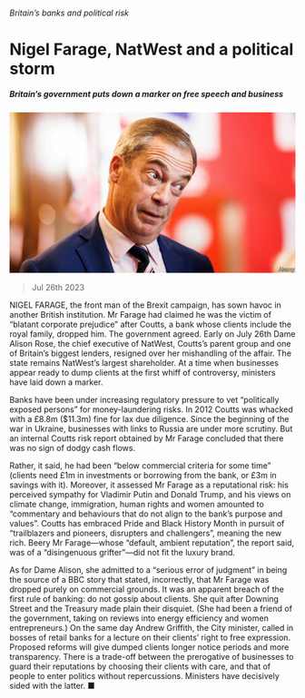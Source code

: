 ###### Britain’s banks and political risk

# Nigel Farage, NatWest and a political storm 

##### Britain’s government puts down a marker on free speech and business 

![image](images/20230729_BRP503.jpg) 

> Jul 26th 2023 

NIGEL FARAGE, the front man of the Brexit campaign, has sown havoc in another British institution. Mr Farage had claimed he was the victim of “blatant corporate prejudice” after Coutts, a bank whose clients include the royal family, dropped him. The government agreed. Early on July 26th Dame Alison Rose, the chief executive of NatWest, Coutts’s parent group and one of Britain’s biggest lenders, resigned over her mishandling of the affair. The state remains NatWest’s largest shareholder. At a time when businesses appear ready to dump clients at the first whiff of controversy, ministers have laid down a marker. 

Banks have been under increasing regulatory pressure to vet “politically exposed persons” for money-laundering risks. In 2012 Coutts was whacked with a £8.8m ($11.3m) fine for lax due diligence. Since the beginning of the war in Ukraine, businesses with links to Russia are under more scrutiny. But an internal Coutts risk report obtained by Mr Farage concluded that there was no sign of dodgy cash flows. 

Rather, it said, he had been “below commercial criteria for some time” (clients need £1m in investments or borrowing from the bank, or £3m in savings with it). Moreover, it assessed Mr Farage as a reputational risk: his perceived sympathy for Vladimir Putin and Donald Trump, and his views on climate change, immigration, human rights and women amounted to “commentary and behaviours that do not align to the bank’s purpose and values”. Coutts has embraced Pride and Black History Month in pursuit of “trailblazers and pioneers, disrupters and challengers”, meaning the new rich. Beery Mr Farage—whose “default, ambient reputation”, the report said, was of a “disingenuous grifter”—did not fit the luxury brand. 

As for Dame Alison, she admitted to a “serious error of judgment” in being the source of a BBC story that stated, incorrectly, that Mr Farage was dropped purely on commercial grounds. It was an apparent breach of the first rule of banking: do not gossip about clients. She quit after Downing Street and the Treasury made plain their disquiet. (She had been a friend of the government, taking on reviews into energy efficiency and women entrepreneurs.) On the same day Andrew Griffith, the City minister, called in bosses of retail banks for a lecture on their clients’ right to free expression. Proposed reforms will give dumped clients longer notice periods and more transparency. There is a trade-off between the prerogative of businesses to guard their reputations by choosing their clients with care, and that of people to enter politics without repercussions. Ministers have decisively sided with the latter. ■


